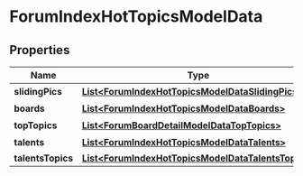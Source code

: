 
# ForumIndexHotTopicsModelData

## Properties
Name | Type | Description | Notes
------------ | ------------- | ------------- | -------------
**slidingPics** | [**List&lt;ForumIndexHotTopicsModelDataSlidingPics&gt;**](ForumIndexHotTopicsModelDataSlidingPics.md) | 图片轮播 |  [optional]
**boards** | [**List&lt;ForumIndexHotTopicsModelDataBoards&gt;**](ForumIndexHotTopicsModelDataBoards.md) | 版块 |  [optional]
**topTopics** | [**List&lt;ForumBoardDetailModelDataTopTopics&gt;**](ForumBoardDetailModelDataTopTopics.md) | 置顶帖 |  [optional]
**talents** | [**List&lt;ForumIndexHotTopicsModelDataTalents&gt;**](ForumIndexHotTopicsModelDataTalents.md) | 达人 |  [optional]
**talentsTopics** | [**List&lt;ForumIndexHotTopicsModelDataTalentsTopics&gt;**](ForumIndexHotTopicsModelDataTalentsTopics.md) |  |  [optional]



